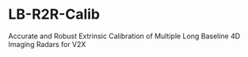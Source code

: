 # LB-R2R-Calib
Accurate and Robust Extrinsic Calibration of Multiple Long Baseline 4D Imaging Radars for V2X
